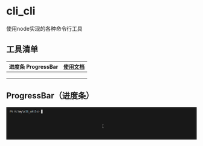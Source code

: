 # cli_cli
使用node实现的各种命令行工具



## 工具清单

| 进度条 ProgressBar | [使用文档](./src/docs/ProgressBar.md) |
| ------------------ | ------------------------------------- |
|                    |                                       |
|                    |                                       |
|                    |                                       |



## ProgressBar（进度条）

![Code_XOfhSurnhJ](./src/docs/markdown_assets/Code_XOfhSurnhJ.gif)

